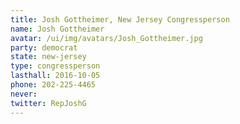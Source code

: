 ```yaml
---
title: Josh Gottheimer, New Jersey Congressperson
name: Josh Gottheimer
avatar: /ui/img/avatars/Josh_Gottheimer.jpg
party: democrat
state: new-jersey
type: congressperson
lasthall: 2016-10-05
phone: 202-225-4465
never:
twitter: RepJoshG
---
```

